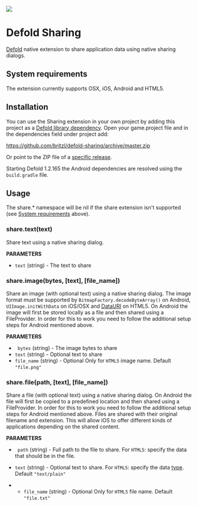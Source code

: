 ![](logo.png)

# Defold Sharing
[Defold](https://www.defold.com) native extension to share application data using native sharing dialogs.

## System requirements
The extension currently supports OSX, iOS, Android and HTML5.

## Installation
You can use the Sharing extension in your own project by adding this project as a [Defold library dependency](http://www.defold.com/manuals/libraries/). Open your game.project file and in the dependencies field under project add:

https://github.com/britzl/defold-sharing/archive/master.zip

Or point to the ZIP file of a [specific release](https://github.com/britzl/defold-sharing/releases).

Starting Defold 1.2.165 the Android dependencies are resolved using the `build.gradle` file.

## Usage
The share.* namespace will be nil if the share extension isn't supported (see [System requirements](#system-requirements) above).

### share.text(text)
Share text using a native sharing dialog.

**PARAMETERS**
* ```text``` (string) - The text to share

### share.image(bytes, [text], [file_name])
Share an image (with optional text) using a native sharing dialog. The image format must be supported by ```BitmapFactory.decodeByteArray()``` on Android, ```UIImage.initWithData``` on iOS/OSX and [DataURI](https://developer.mozilla.org/en-US/docs/Web/HTTP/Basics_of_HTTP/Data_URIs) on HTML5. On Android the image will first be stored locally as a file and then shared using a FileProvider. In order for this to work you need to follow the additional setup steps for Android mentioned above.

**PARAMETERS**
* ``` bytes``` (string) - The image bytes to share
* ```text``` (string) - Optional text to share
* ```file_name``` (string) - Optional Only for `HTML5` image name. Default `"file.png"`

### share.file(path, [text], [file_name])
Share a file (with optional text) using a native sharing dialog. On Android the file will first be copied to a predefined location and then shared using a FileProvider. In order for this to work you need to follow the additional setup steps for Android mentioned above. Files are shared with their original filename and extension. This will allow iOS to offer different kinds of applications depending on the shared content.

**PARAMETERS**
* ``` path``` (string) - Full path to the file to share. For `HTML5`: specify the data that should be in the file.
* ```text``` (string) - Optional text to share. For `HTML5`: specify the data [type](https://developer.mozilla.org/en-US/docs/Web/API/Navigator/share#shareable_file_types). Default `"text/plain"`

* * ```file_name``` (string) - Optional Only for `HTML5` file name. Default `"file.txt"`
